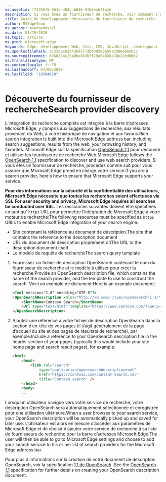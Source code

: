 ```yaml
---
ms.assetid: f74760f5-061c-494d-b096-9fb6ecb71a16
description: Si vous êtes un fournisseur de recherche, voir comment s’assurer que Microsoft Edge prend en charge votre service.
title: Guide de développement-découverte du fournisseur de recherche
author: MSEdgeTeam
ms.author: msedgedevrel
ms.date: 01/15/2020
ms.topic: article
ms.prod: microsoft-edge
keywords: Edge, développement Web, html, CSS, JavaScript, développeur
ms.openlocfilehash: ac23c2c62d436d5772b498208a56ad306eb8cb3c
ms.sourcegitcommit: 6860234c25a8be863b7f29a54838e78e120dbb62
ms.translationtype: MT
ms.contentlocale: fr-FR
ms.lasthandoff: 04/09/2020
ms.locfileid: "10564698"
---
```

# <span data-ttu-id="6f6ec-104">Découverte du fournisseur de recherche</span><span class="sxs-lookup"><span data-stu-id="6f6ec-104">Search provider discovery</span></span>


<span data-ttu-id="6f6ec-105">L’intégration de recherche complète est intégrée à la barre d’adresses Microsoft Edge, y compris aux suggestions de recherche, aux résultats provenant du Web, à votre historique de navigation et aux favoris.</span><span class="sxs-lookup"><span data-stu-id="6f6ec-105">Rich search integration is built into the Microsoft Edge address bar, including search suggestions, results from the web, your browsing history, and favorites.</span></span> <span data-ttu-id="6f6ec-106">Microsoft Edge suit la spécification [OpenSearch 1,1](https://go.microsoft.com/fwlink/p/?LinkID=208582) pour découvrir et utiliser les fournisseurs de recherche Web.</span><span class="sxs-lookup"><span data-stu-id="6f6ec-106">Microsoft Edge follows the [OpenSearch 1.1](https://go.microsoft.com/fwlink/p/?LinkID=208582) specification to discover and use web search providers.</span></span> <span data-ttu-id="6f6ec-107">Si vous êtes un fournisseur de recherche, procédez comme suit pour vous assurer que Microsoft Edge prend en charge votre service.</span><span class="sxs-lookup"><span data-stu-id="6f6ec-107">If you are a search provider, here's how to ensure that Microsoft Edge supports your service.</span></span>

**<span data-ttu-id="6f6ec-108">Pour des informations sur la sécurité et la confidentialité des utilisateurs, Microsoft Edge nécessite que toutes les recherches soient effectuées via SSL.</span><span class="sxs-lookup"><span data-stu-id="6f6ec-108">For user security and privacy, Microsoft Edge requires all searches be conducted over SSL.</span></span>** <span data-ttu-id="6f6ec-109">Les ressources suivantes doivent être spécifiées en tant qu' `https` URL pour permettre l’intégration de Microsoft Edge à votre moteur de recherche:</span><span class="sxs-lookup"><span data-stu-id="6f6ec-109">The following resources must be specified as `https` URLs to enable Microsoft Edge integration of your search engine:</span></span>
* <span data-ttu-id="6f6ec-110">Site contenant la référence au document de description.</span><span class="sxs-lookup"><span data-stu-id="6f6ec-110">The site that contains the reference to the description document</span></span>
* <span data-ttu-id="6f6ec-111">URL du document de description proprement dit</span><span class="sxs-lookup"><span data-stu-id="6f6ec-111">The URL to the description document itself</span></span>
* <span data-ttu-id="6f6ec-112">Le modèle de requête de recherche</span><span class="sxs-lookup"><span data-stu-id="6f6ec-112">The search query template</span></span> 

1.  <span data-ttu-id="6f6ec-113">Fournissez un fichier de description OpenSearch contenant le nom du fournisseur de recherche et le modèle à utiliser pour créer la recherche.</span><span class="sxs-lookup"><span data-stu-id="6f6ec-113">Provide an OpenSearch description file, which contains the name of the search provider, and the template to use to construct the search.</span></span> <span data-ttu-id="6f6ec-114">Voici un exemple de document:</span><span class="sxs-lookup"><span data-stu-id="6f6ec-114">Here is an example document:</span></span>

    ```html
    <?xml version="1.0" encoding="UTF-8"?> 
    <OpenSearchDescription xmlns="http://a9.com/-/spec/opensearch/1.1/">
        <ShortName>Contoso Search</ShortName>
        <Url type="text/html" template="https://www.contoso.com/?query={searchTerms}"/> 
    </OpenSearchDescription>
    ```

2.  <span data-ttu-id="6f6ec-115">Ajoutez une référence à votre fichier de description OpenSearch dans la section d’en-tête de vos pages (il s’agit généralement de la page d’accueil du site et des pages de résultats de recherche), par exemple:</span><span class="sxs-lookup"><span data-stu-id="6f6ec-115">Include a reference to your OpenSearch description file in the header section of your pages (typically this would include your site home page and search result pages), for example:</span></span>

    ```html
    <html>
        <head>
            <link rel="search" 
                type="application/opensearchdescription+xml"  
                href="https://contoso.com/content-search.xml" 
                title="Contoso search" /> 
        </head> 
        <body> 
        ...
    ```

<span data-ttu-id="6f6ec-116">Lorsqu’un utilisateur navigue vers votre service de recherche, votre description OpenSearch sera automatiquement sélectionnée et enregistrée pour une utilisation ultérieure.</span><span class="sxs-lookup"><span data-stu-id="6f6ec-116">When a user browses to your search service, your OpenSearch description will be automatically picked up and saved for later use.</span></span> <span data-ttu-id="6f6ec-117">L’utilisateur est alors en mesure d’accéder aux paramètres de Microsoft Edge et de choisir d’ajouter votre service de recherche à sa liste de fournisseurs de recherche pour la barre d’adresses Microsoft Edge.</span><span class="sxs-lookup"><span data-stu-id="6f6ec-117">The user will then be able to go to Microsoft Edge settings and choose to add your search service to his or her list of search providers for the Microsoft Edge address bar.</span></span>

<span data-ttu-id="6f6ec-118">Pour plus d’informations sur la création de votre document de description OpenSearch, voir la spécification [1,1 de OpenSearch](https://go.microsoft.com/fwlink/p/?LinkID=208582) .</span><span class="sxs-lookup"><span data-stu-id="6f6ec-118">See the [OpenSearch 1.1](https://go.microsoft.com/fwlink/p/?LinkID=208582) specification for further details on creating your OpenSearch description document.</span></span>
